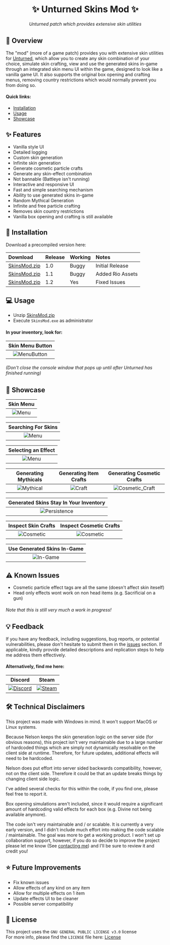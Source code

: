 <h1 align="center">✨ Unturned Skins Mod ✨</h1>

<h6 align="center"><em>Unturned patch which provides extensive skin utilities</em></h6>

## 📝 Overview

The "mod" (more of a game patch) provides you with extensive skin utilities for [Unturned](https://store.steampowered.com/app/304930/Unturned/), which allow you to create any skin combination of your choice, simulate skin crafting, view and use the generated skins in-game through an integrated skin menu UI within the game, designed to look like a vanilla game UI. It also supports the original box opening and crafting menus, removing country restrictions which would normally prevent you from doing so.

#### Quick links:

- [Installation](#-installation)
- [Usage](#-usage)
- [Showcase](#-showcase)

## ✨ Features

- Vanilla style UI
- Detailed logging
- Custom skin generation
- Infinite skin generation
- Generate cosmetic particle crafts
- Generate any skin-effect combination
- Not bannable (Battleye isn't running)
- Interactive and responsive UI
- Fast and simple searching mechanism
- Ability to use generated skins in-game
- Random Mythical Generation
- Infinite and free particle crafting
- Removes skin country restrictions
- Vanilla box opening and crafting is still available

## 🚀 Installation

Download a precompiled version here:

| Download | Release | Working | Notes |
|:---------|:--------|:--------|:------|
| [SkinsMod.zip](https://github.com/DontCallMeLuca/Unturned-Skins-Mod/releases/download/v1.0/SkinsMod.zip)| 1.0 | Buggy | Initial Release |
| [SkinsMod.zip](https://github.com/DontCallMeLuca/Unturned-Skins-Mod/releases/download/v1.1/SkinsMod.zip)| 1.1 | Buggy | Added Rio Assets |
| [SkinsMod.zip](https://github.com/DontCallMeLuca/Unturned-Skins-Mod/releases/download/v1.2/SkinsMod.zip)| 1.2 | Yes | Fixed Issues |

## 💻 Usage

- Unzip [SkinsMod.zip](https://github.com/DontCallMeLuca/Unturned-Skins-Mod/releases/download/v1.0/SkinsMod.zip)
- Execute `SkinsMod.exe` as administrator

#### In your inventory, look for:

| Skin Menu Button |
|:----------------:|
|![MenuButton](./screenshots/menu_button.png)|

###### _(Don't close the console window that pops up until after Unturned has finished running)_

## 🌌 Showcase

| Skin Menu |
|:---------:|
|![Menu](./screenshots/example.png)|

| Searching For Skins |
|:-------------------:|
|![Menu](./screenshots/example_search.png)|

| Selecting an Effect |
|:-------------------:|
|![Menu](./screenshots/effect_menu.png)|

| Generating Mythicals | Generating Item Crafts | Generating Cosmetic Crafts |
|:--------------------:|:----------------------:|:---------------------------:|
|![Mythical](./screenshots/example_mythical.png)|![Craft](./screenshots/example_craft.png)|![Cosmetic_Craft](./screenshots/example_impossible.png)

| Generated Skins Stay In Your Inventory |
|:--------------------------------------:|
|![Persistence](./screenshots/items_in_inventory.png)|

| Inspect Skin Crafts | Inspect Cosmetic Crafts |
|:-------------------:|:-----------------------:|
|![Cosmetic](./screenshots/example_showcase.png)|![Cosmetic](./screenshots/sacrificial_antlers.png)|

| Use Generated Skins In-Game |
|:---------------------------:|
|![In-Game](./screenshots/example_ingame.png)|

## ⚠ Known Issues

- Cosmetic particle effect tags are all the same (doesn't affect skin iteself)
- Head only effects wont work on non head items (e.g. Sacrificial on a gun)

###### Note that this is still very much a work in progress!

## 💡 Feedback

If you have any feedback, including suggestions, bug reports, or potential vulnerabilities, please don't hesitate to submit them in the [issues](https://github.com/DontCallMeLuca/Unturned-Skins-Mod/issues) section. If applicable, kindly provide detailed descriptions and replication steps to help me address them effectively.

#### Alternatively, find me here:

| Discord | Steam |
|:-------:|:-----:|
| <a href="https://discordapp.com/users/1186307792777257040"> <img src="https://img.shields.io/badge/Discord-5865F2?style=for-the-badge&logo=discord&logoColor=white&logoSize=auto" alt="Discord" /> </a> | <a href="https://steamcommunity.com/id/swagg3rballs/"><img src="https://img.shields.io/badge/steam-%23000000.svg?style=for-the-badge&logo=steam&logoColor=white&logoSize=auto" alt="Steam"></a>|

## 🛠 Technical Disclaimers

This project was made with Windows in mind. It won't support MacOS or Linux systems.

Because Nelson keeps the skin generation logic on the server side (for obvious reasons), this project isn't very maintainable due to a large number of hardcoded things which are simply not dynamically resolvable on the client side at runtime. Therefore, for future updates, additional effects will need to be hardcoded.

Nelson does put effort into server sided backwards compatibility, however, not on the client side. Therefore it could be that an update breaks things by changing client side logic.

I've added several checks for this within the code, if you find one, please feel free to report it.

Box opening simulations aren't included, since it would require a significant amount of hardcoding valid effects for each box (e.g. Divine not being available anymore).

The code isn't very maintainable and / or scalable. It is currently a very early version, and I didn't include much effort into making the code scalable / maintainable. The goal was more to get a working product. I won't set up collaboration support, however, if you do so decide to improve the project please let me know (See [contacting me](#alternatively-find-me-here)) and I'll be sure to review it and credit you!

## ⭐ Future Improvements

- Fix known issues
- Allow effects of any kind on any item
- Allow for multiple effects on 1 item
- Update effects UI to be cleaner
- Possible server compatibility

## 📃 License
This project uses the `GNU GENERAL PUBLIC LICENSE v3.0` license
<br>
For more info, please find the `LICENSE` file here: [License](LICENSE)
